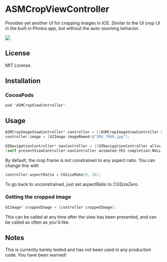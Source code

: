 ASMCropViewController
=====================

Provides yet another UI for cropping images in iOS. Similar to the UI crop UI in the built in Photos app, but without the auto-zooming behavior.

<img src="https://raw.github.com/amolloy/ASMCropViewController/master/Screenshots/ScreenshotForReadme.png">

## License

MIT License.

## Installation

### CocoaPods 
`pod 'ASMCropViewController'`

## Usage

```objective-c
ASMCropImageViewController* controller = [[ASMCropImageViewController alloc] init];
controller.image = [UIImage imageNamed:@"IMG_7999.jpg"];
	
UINavigationController* navController = [[UINavigationController alloc] initWithRootViewController:controller];
[self presentViewController:navController animated:YES completion:NULL];
```

By default, the crop frame is not constrained to any aspect ratio. You can change this with

```objective-c
controller.aspectRatio = CGSizeMake(9, 16);
```

To go back to unconstrained, just set aspectRatio to CGSizeZero.

### Getting the cropped image

```objective-c
UIImage* croppedImage = [controller croppedImage];
```

This can be called at any time after the view has been presented, and can be called as often as you'd like.

## Notes

This is currently barely tested and has not been used in any production code. You have been warned!
